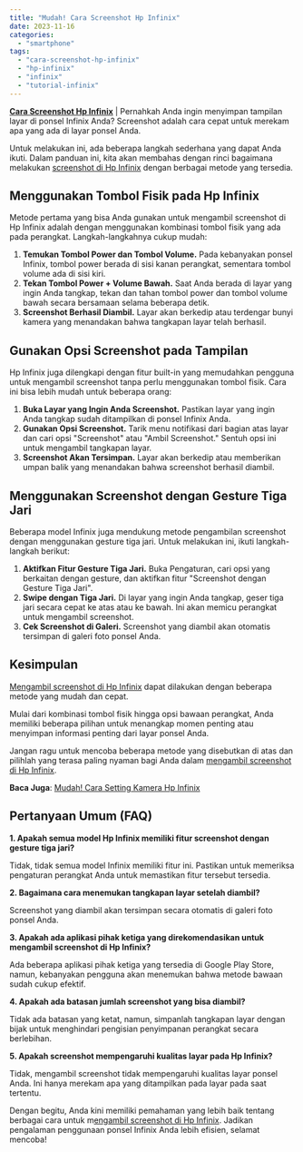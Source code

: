 ```yaml
---
title: "Mudah! Cara Screenshot Hp Infinix"
date: 2023-11-16
categories: 
  - "smartphone"
tags: 
  - "cara-screenshot-hp-infinix"
  - "hp-infinix"
  - "infinix"
  - "tutorial-infinix"
---
```


**[Cara Screenshot Hp Infinix](https://ajiekusumadhany.com/cara-screenshot-hp-infinix/)** | Pernahkah Anda ingin menyimpan tampilan layar di ponsel Infinix Anda? Screenshot adalah cara cepat untuk merekam apa yang ada di layar ponsel Anda.

Untuk melakukan ini, ada beberapa langkah sederhana yang dapat Anda ikuti. Dalam panduan ini, kita akan membahas dengan rinci bagaimana melakukan [screenshot di Hp Infinix](https://ajiekusumadhany.com/cara-screenshot-hp-infinix/) dengan berbagai metode yang tersedia.

## Menggunakan Tombol Fisik pada Hp Infinix

Metode pertama yang bisa Anda gunakan untuk mengambil screenshot di Hp Infinix adalah dengan menggunakan kombinasi tombol fisik yang ada pada perangkat. Langkah-langkahnya cukup mudah:

1. **Temukan Tombol Power dan Tombol Volume.** Pada kebanyakan ponsel Infinix, tombol power berada di sisi kanan perangkat, sementara tombol volume ada di sisi kiri.
2. **Tekan Tombol Power + Volume Bawah.** Saat Anda berada di layar yang ingin Anda tangkap, tekan dan tahan tombol power dan tombol volume bawah secara bersamaan selama beberapa detik.
3. **Screenshot Berhasil Diambil.** Layar akan berkedip atau terdengar bunyi kamera yang menandakan bahwa tangkapan layar telah berhasil.

## Gunakan Opsi Screenshot pada Tampilan

Hp Infinix juga dilengkapi dengan fitur built-in yang memudahkan pengguna untuk mengambil screenshot tanpa perlu menggunakan tombol fisik. Cara ini bisa lebih mudah untuk beberapa orang:

1. **Buka Layar yang Ingin Anda Screenshot.** Pastikan layar yang ingin Anda tangkap sudah ditampilkan di ponsel Infinix Anda.
2. **Gunakan Opsi Screenshot.** Tarik menu notifikasi dari bagian atas layar dan cari opsi "Screenshot" atau "Ambil Screenshot." Sentuh opsi ini untuk mengambil tangkapan layar.
3. **Screenshot Akan Tersimpan.** Layar akan berkedip atau memberikan umpan balik yang menandakan bahwa screenshot berhasil diambil.

## Menggunakan Screenshot dengan Gesture Tiga Jari

Beberapa model Infinix juga mendukung metode pengambilan screenshot dengan menggunakan gesture tiga jari. Untuk melakukan ini, ikuti langkah-langkah berikut:

1. **Aktifkan Fitur Gesture Tiga Jari.** Buka Pengaturan, cari opsi yang berkaitan dengan gesture, dan aktifkan fitur "Screenshot dengan Gesture Tiga Jari".
2. **Swipe dengan Tiga Jari.** Di layar yang ingin Anda tangkap, geser tiga jari secara cepat ke atas atau ke bawah. Ini akan memicu perangkat untuk mengambil screenshot.
3. **Cek Screenshot di Galeri.** Screenshot yang diambil akan otomatis tersimpan di galeri foto ponsel Anda.

## Kesimpulan

[Mengambil screenshot di Hp Infinix](https://ajiekusumadhany.com/cara-screenshot-hp-infinix/) dapat dilakukan dengan beberapa metode yang mudah dan cepat.

Mulai dari kombinasi tombol fisik hingga opsi bawaan perangkat, Anda memiliki beberapa pilihan untuk menangkap momen penting atau menyimpan informasi penting dari layar ponsel Anda.

Jangan ragu untuk mencoba beberapa metode yang disebutkan di atas dan pilihlah yang terasa paling nyaman bagi Anda dalam [mengambil screenshot di Hp Infinix](https://ajiekusumadhany.com/cara-screenshot-hp-infinix/).

**Baca Juga**: [Mudah! Cara Setting Kamera Hp Infinix](https://ajiekusumadhany.com/setting-kamera-hp-infinix/)

## Pertanyaan Umum (FAQ)

**1\. Apakah semua model Hp Infinix memiliki fitur screenshot dengan gesture tiga jari?**

Tidak, tidak semua model Infinix memiliki fitur ini. Pastikan untuk memeriksa pengaturan perangkat Anda untuk memastikan fitur tersebut tersedia.

**2\. Bagaimana cara menemukan tangkapan layar setelah diambil?**

Screenshot yang diambil akan tersimpan secara otomatis di galeri foto ponsel Anda.

**3\. Apakah ada aplikasi pihak ketiga yang direkomendasikan untuk mengambil screenshot di Hp Infinix?**

Ada beberapa aplikasi pihak ketiga yang tersedia di Google Play Store, namun, kebanyakan pengguna akan menemukan bahwa metode bawaan sudah cukup efektif.

**4\. Apakah ada batasan jumlah screenshot yang bisa diambil?**

Tidak ada batasan yang ketat, namun, simpanlah tangkapan layar dengan bijak untuk menghindari pengisian penyimpanan perangkat secara berlebihan.

**5\. Apakah screenshot mempengaruhi kualitas layar pada Hp Infinix?**

Tidak, mengambil screenshot tidak mempengaruhi kualitas layar ponsel Anda. Ini hanya merekam apa yang ditampilkan pada layar pada saat tertentu.

Dengan begitu, Anda kini memiliki pemahaman yang lebih baik tentang berbagai cara untuk m[engambil screenshot di Hp Infinix](https://ajiekusumadhany.com/cara-screenshot-hp-infinix/). Jadikan pengalaman penggunaan ponsel Infinix Anda lebih efisien, selamat mencoba!
